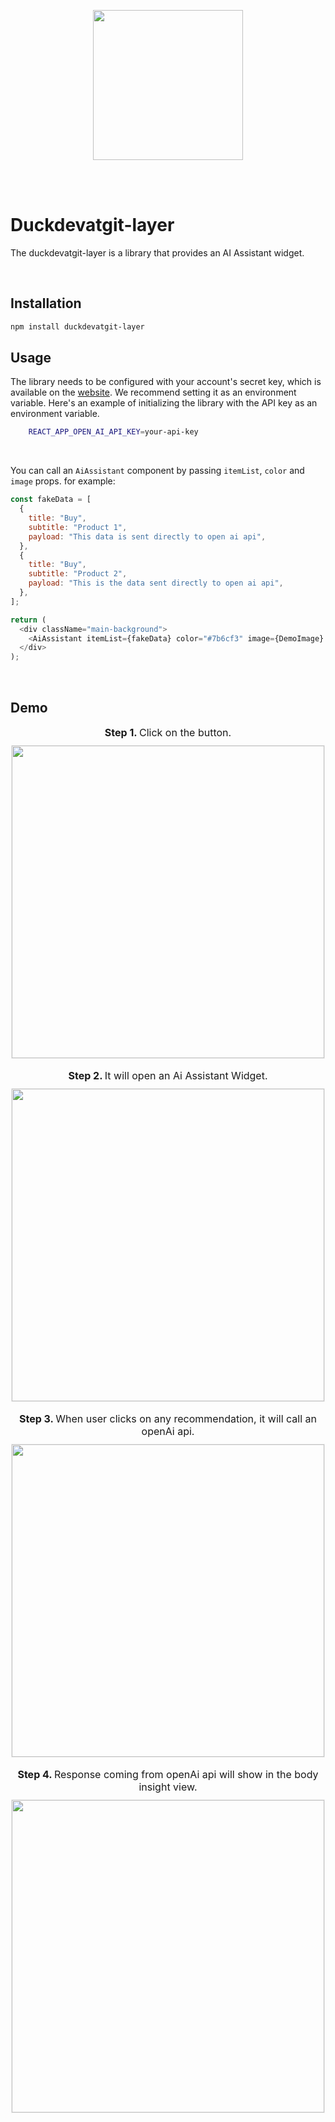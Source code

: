 <p align="center">
  <img src="https://i.imgur.com/nGbznSY.png" width="240" />
</p>

<br />
<br />

# Duckdevatgit-layer

The duckdevatgit-layer is a library that provides an AI Assistant widget.

<br>

## Installation

```bash
npm install duckdevatgit-layer
```

## Usage

The library needs to be configured with your account's secret key, which is available on the [website](https://platform.openai.com/account/api-keys). We recommend setting it as an environment variable. Here's an example of initializing the library with the API key as an environment variable.

```sh
    REACT_APP_OPEN_AI_API_KEY=your-api-key
```

<br>

You can call an `AiAssistant` component by passing `itemList`, `color` and `image` props. for example:

```javascript
const fakeData = [
  {
    title: "Buy",
    subtitle: "Product 1",
    payload: "This data is sent directly to open ai api",
  },
  {
    title: "Buy",
    subtitle: "Product 2",
    payload: "This is the data sent directly to open ai api",
  },
];

return (
  <div className="main-background">
    <AiAssistant itemList={fakeData} color="#7b6cf3" image={DemoImage} />
  </div>
);
```

<br/>

## Demo

 <div style="text-align:center">
 <p style="margin: 0 0 10px 0 !important;
    font-size: 16px !IMPORTANT"><strong>Step 1. </strong> Click on the button.</p>
  <img src="https://i.imgur.com/cqOOFEp.png" width="500" style="border: 1px solid #ededed;">
 </div>
 <br/>

 <div style="text-align:center">
  <p style="margin: 0 0 10px 0 !important;
    font-size: 16px !IMPORTANT"><strong>Step 2. </strong> It will open an Ai Assistant Widget.</p>
  <img src="https://i.imgur.com/7ikvpcb.png" width="500" style="border: 1px solid #ededed;">
 </div>
<br/>

 <div style="text-align:center">
 <p style="margin: 0 0 10px 0 !important;
    font-size: 16px !IMPORTANT"><strong>Step 3. </strong> When user clicks on any recommendation, it will call an openAi api.</p>
  <img src="https://i.imgur.com/X1xMc19.png" width="500" style="border: 1px solid #ededed;">
 </div>
 <br/>

 <div style="text-align:center">
 <p style="margin: 0 0 10px 0 !important;
    font-size: 16px !IMPORTANT"><strong>Step 4. </strong> Response coming from openAi api will show in the body insight view.</p>
  <img src="https://i.imgur.com/TjeuYur.png" width="500" style="border: 1px solid #ededed;">
 </div>
